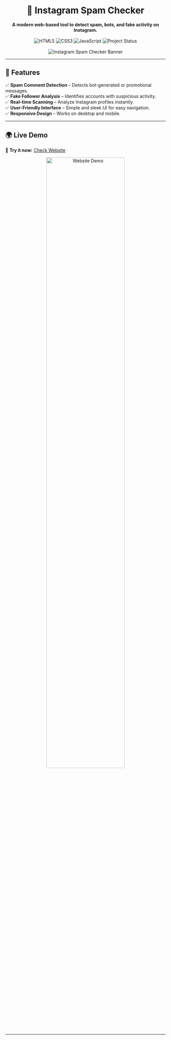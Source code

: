 <h1 align="center">🚀 Instagram Spam Checker</h1>

<p align="center">
  <b>A modern web-based tool to detect spam, bots, and fake activity on Instagram.</b>  
  <br><br>
  <img src="https://img.shields.io/badge/HTML-5-orange.svg" alt="HTML5">
  <img src="https://img.shields.io/badge/CSS-3-blue.svg" alt="CSS3">
  <img src="https://img.shields.io/badge/JavaScript-ES6-yellow.svg" alt="JavaScript">
  <img src="https://img.shields.io/badge/Status-Active-brightgreen.svg" alt="Project Status">
  <br><br>
  <img src="https://i.ibb.co/67rXdmRg/image.png" alt="Instagram Spam Checker Banner">
</p>

---

## 🌟 Features  
✅ **Spam Comment Detection** – Detects bot-generated or promotional messages.  
✅ **Fake Follower Analysis** – Identifies accounts with suspicious activity.  
✅ **Real-time Scanning** – Analyze Instagram profiles instantly.  
✅ **User-Friendly Interface** – Simple and sleek UI for easy navigation.  
✅ **Responsive Design** – Works on desktop and mobile.  

---

## 🌍 Live Demo  
🔗 **Try it now:** [Check Website](https://sundaretion.github.io/instagram-spam-checker/)  

<p align="center">
  <img src="https://your-image-link.com/demo.gif" alt="Website Demo" width="70%">
</p>

---


